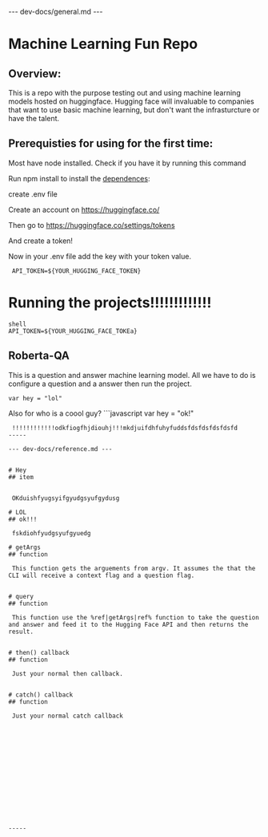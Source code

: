 


--- dev-docs/general.md ---

# Machine Learning Fun Repo

## Overview:

 This is a repo with the purpose testing out and using machine learning models hosted on huggingface. Hugging face will invaluable to companies that want to use basic machine learning, but don't want the infrasturcture or have the talent.

## Prerequisties for using for the first time:

Most have node installed. Check if you have it by running this command

<shell-block command="node -v" saved="true"></shell-block> Run npm install to install the <a target="_blank" rel="noopener noreferrer nofollow" href="https://google.com">dependences</a>:

<shell-block command="npm install" saved="true"></shell-block> create .env file

<shell-block command="touch .env" saved="true"></shell-block> Create an account on <a target="_blank" rel="noopener noreferrer nofollow" href="https://huggingface.co/">https://huggingface.co/</a><image-component src='local-image' width="684" height="392" islocal="false" localimageid="dev-docs-TW9uLCAwNyBOb3YgMjAyMiAxNTowOToxMyBHTVQ=">

Then go to https://huggingface.co/settings/tokens

And create a token!

<image-component src='local-image' width="636" height="352" islocal="false" localimageid="dev-docs-TW9uLCAwNyBOb3YgMjAyMiAxNToxMDo1MCBHTVQ=">

Now in your .env file add the key with your token value.

```shell
 API_TOKEN=${YOUR_HUGGING_FACE_TOKEN}
```
# Running the projects!!!!!!!!!!!!!

```shell
shell
API_TOKEN=${YOUR_HUGGING_FACE_TOKEa}
```

## Roberta-QA

This is a question and answer machine learning model. All we have to do is configure a question and a answer then run the project.

```
var hey = "lol"
```

<shell-block command="node roberta-base-qa.mjs --question=&quot;What is my name?&quot; --context=&quot;blah blah blah.  My name is andrew&quot;" saved="true"></shell-block>Also for who is a coool guy?
<shell-block command="node roberta-base-qa.mjs --question=&quot;Who is a cool guy?&quot; --context=&quot;Sergio is a very cool guy&quot;" saved="true"></shell-block>```javascript
var hey = "ok!"
```
 !!!!!!!!!!!!odkfiogfhjdiouhj!!!mkdjuifdhfuhyfuddsfdsfdsfdsfdsfd
-----

--- dev-docs/reference.md ---


# Hey
## item


 OKduishfyugsyifgyudgsyufgydusg

# LOL
## ok!!!

 fskdiohfyudgsyufgyuedg

# getArgs
## function

 This function gets the arguements from argv. It assumes the that the CLI will receive a context flag and a question flag.


# query
## function

 This function use the %ref|getArgs|ref% function to take the question and answer and feed it to the Hugging Face API and then returns the result.


# then() callback
## function

 Just your normal then callback.


# catch() callback
## function

 Just your normal catch callback















-----
